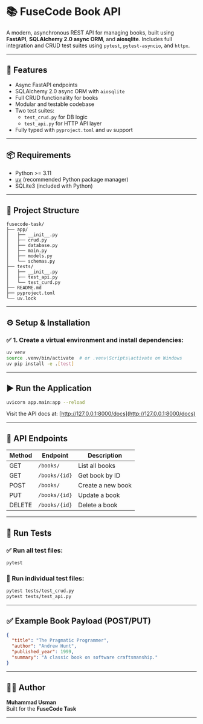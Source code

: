 # 📚 FuseCode Book API

A modern, asynchronous REST API for managing books, built using **FastAPI**, **SQLAlchemy 2.0 async ORM**, and **aiosqlite**. Includes full integration and CRUD test suites using `pytest`, `pytest-asyncio`, and `httpx`.

---

## 🚀 Features

- Async FastAPI endpoints
- SQLAlchemy 2.0 async ORM with `aiosqlite`
- Full CRUD functionality for books
- Modular and testable codebase
- Two test suites:
  - `test_crud.py` for DB logic
  - `test_api.py` for HTTP API layer
- Fully typed with `pyproject.toml` and `uv` support

---

## 📦 Requirements

- Python >= 3.11
- [uv](https://github.com/astral-sh/uv) (recommended Python package manager)
- SQLite3 (included with Python)

---

## 📁 Project Structure

```
fusecode-task/
├── app/
│   ├── __init__.py
│   ├── crud.py
│   ├── database.py
│   ├── main.py
│   ├── models.py
│   └── schemas.py
├── tests/
│   ├── __init__.py
│   ├── test_api.py
│   └── test_curd.py
├── README.md
├── pyproject.toml
└── uv.lock
```

---

## ⚙️ Setup & Installation

### ✅ 1. Create a virtual environment and install dependencies:

```bash
uv venv
source .venv/bin/activate  # or .venv\Scripts\activate on Windows
uv pip install -e .[test]
```

---

## ▶️ Run the Application

```bash
uvicorn app.main:app --reload
```

Visit the API docs at: [http://127.0.0.1:8000/docs](http://127.0.0.1:8000/docs)

---

## 📖 API Endpoints

| Method | Endpoint       | Description           |
|--------|----------------|-----------------------|
| GET    | `/books/`      | List all books        |
| GET    | `/books/{id}`  | Get book by ID        |
| POST   | `/books/`      | Create a new book     |
| PUT    | `/books/{id}`  | Update a book         |
| DELETE | `/books/{id}`  | Delete a book         |

---

## 🧪 Run Tests

### ✅ Run all test files:

```bash
pytest
```

### 🧪 Run individual test files:

```bash
pytest tests/test_crud.py
pytest tests/test_api.py
```

---

## ✅ Example Book Payload (POST/PUT)

```json
{
  "title": "The Pragmatic Programmer",
  "author": "Andrew Hunt",
  "published_year": 1999,
  "summary": "A classic book on software craftsmanship."
}
```

---

## 👨‍💻 Author

**Muhammad Usman**  
Built for the **FuseCode Task**

---
